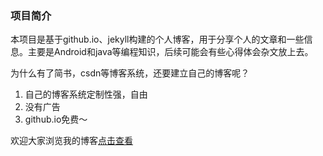 ### 项目简介
本项目是基于github.io、jekyll构建的个人博客，用于分享个人的文章和一些信息。主要是Android和java等编程知识，后续可能会有些心得体会杂文放上去。


为什么有了简书，csdn等博客系统，还要建立自己的博客呢？

1. 自己的博客系统定制性强，自由
2. 没有广告
3. github.io免费～

欢迎大家浏览我的博客[点击查看](https://hellojym.github.io/)
